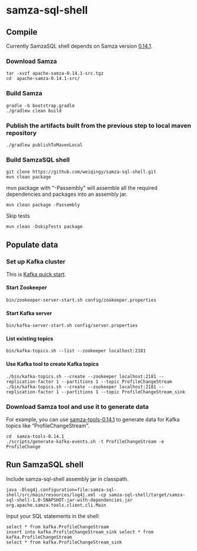 # samza-sql-shell

## Compile

Currently SamzaSQL shell depends on Samza version [0.14.1](http://samza.apache.org/startup/download/).

### Download Samza

    tar -xvzf apache-samza-0.14.1-src.tgz
    cd  apache-samza-0.14.1-src/

### Build Samza
    gradle -b bootstrap.gradle
    ./gradlew clean build

### Publish the artifacts built from the previous step to local maven repository
    ./gradlew publishToMavenLocal

### Build SamzaSQL shell
    git clone https://github.com/weiqingy/samza-sql-shell.git 
    mvn clean package
mvn package with "-Passembly" will assemble all the required dependencies and packages into an assembly jar.

    mvn clean package -Passembly
Skip tests

    mvn clean -DskipTests package

## Populate data

### Set up Kafka cluster
This is [Kafka quick start](http://kafka.apache.org/quickstart).
#### Start Zookeeper
    bin/zookeeper-server-start.sh config/zookeeper.properties

#### Start Kafka server
    bin/kafka-server-start.sh config/server.properties

#### List existing topics
    bin/kafka-topics.sh --list --zookeeper localhost:2181

#### Use Kafka tool to create Kafka topics
    ./bin/kafka-topics.sh --create --zookeeper localhost:2181 --replication-factor 1 --partitions 1 --topic ProfileChangeStream
    ./bin/kafka-topics.sh --create --zookeeper localhost:2181 --replication-factor 1 --partitions 1 --topic ProfileChangeStream_sink

### Download Samza tool and use it to generate data
For example, you can use [samza-tools-0.14.1](http://samza.apache.org/startup/download/) to generate data for Kafka topics like “ProfileChangeStream”.

    cd  samza-tools-0.14.1
    ./scripts/generate-kafka-events.sh -t ProfileChangeStream -e ProfileChange

## Run SamzaSQL shell
Include samza-sql-shell assembly jar in classpath. 

    java -Dlog4j.configuration=file:samza-sql-shell/src/main/resources/log4j.xml -cp samza-sql-shell/target/samza-sql-shell-1.0-SNAPSHOT-jar-with-dependencies.jar org.apache.samza.tools.client.cli.Main
    
Input your SQL statements in the shell:

    select * from kafka.ProfileChangeStream
    insert into kafka.ProfileChangeStream_sink select * from kafka.ProfileChangeStream
    select * from kafka.ProfileChangeStream_sink
